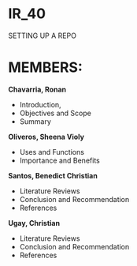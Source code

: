 # IR_40
SETTING UP A REPO

# MEMBERS: 
**Chavarria, Ronan** 
- Introduction, 
- Objectives and Scope
- Summary

**Oliveros, Sheena Violy**
- Uses and Functions
- Importance and Benefits

**Santos, Benedict Christian**
- Literature Reviews
- Conclusion and Recommendation
- References

**Ugay, Christian**
- Literature Reviews
- Conclusion and Recommendation
- References

